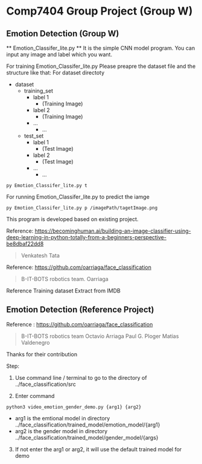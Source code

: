 # Comp7404 Group Project (Group W)
## Emotion Detection (Group W)
** Emotion_Classifer_lite.py **
It is the simple CNN model program. You can input any image and label which you want.

For training Emotion_Classifer_lite.py
Please preapre the dataset file and the structure like that:
For dataset directoty
- dataset
  - training_set
    - label 1
      - (Training Image)
    - label 2
      - (Training Image)
    - ...
      - ...
  -  test_set
     - label 1
       - (Test Image)
     - label 2
       - (Test Image)
     - ...
       - ...
   
```
py Emotion_Classifer_lite.py t
```

For running Emotion_Classifer_lite.py to predict the iamge

```
py Emotion_Classifer_lite.py p /imagePath/tagetImage.png
```



This program is developed based on existing project.

Reference:
https://becominghuman.ai/building-an-image-classifier-using-deep-learning-in-python-totally-from-a-beginners-perspective-be8dbaf22dd8
> Venkatesh Tata

Reference:
https://github.com/oarriaga/face_classification
> B-IT-BOTS robotics team.
> Oarriaga

Reference
Training dataset Extract from IMDB



## Emotion Detection (Reference Project)
Reference : 
https://github.com/oarriaga/face_classification
> B-IT-BOTS robotics team
> Octavio Arriaga
> Paul G. Ploger
> Matias Valdenegro

Thanks for their contribution

Step:
1. Use command line / terminal to go to the directory of ../face_classification/src

2. Enter command 
```
python3 video_emotion_gender_demo.py {arg1} {arg2}
```
- arg1 is the emtional model in directory ../face_classification/trained_model/emotion_model/{arg1}
- arg2 is the gender model in directory ../face_classification/trained_model/gender_model/{args}
3. If not enter the arg1 or arg2, it will use the default trained model for demo

